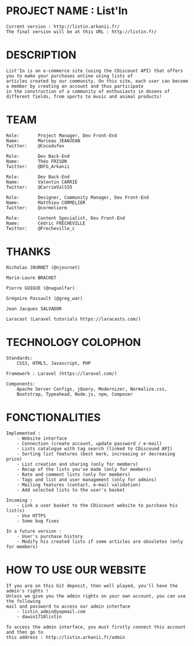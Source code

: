 # PROJECT NAME : List'In

    Current version : http://listin.arkanii.fr/
    The final version will be at this URL : http://listin.fr/

# DESCRIPTION 

    List'In is an e-commerce site (using the CDiscount API) that offers you to make your purchases online using lists of 
    articles created by our community. On this site, each user can become a member by creating an account and thus participate 
    in the construction of a community of enthusiasts in dozens of different fields, from sports to music and animal products!


# TEAM

	Role:		Project Manager, Dev Front-End
	Name:		Marceau JEANJEAN
	Twitter:	@Cocodufex
    
	Role:		Dev Back-End
 	Name:		Théo FRISON
 	Twitter:	@DFG_Arkanii

 	Role:		Dev Back-End
 	Name:		Valentin CARRIÉ
 	Twitter:	@CarrieValSIO

 	Role:		Designer, Community Manager, Dev Front-End
 	Name:		Matthieu CORMELIER
 	Twitter:	@cormelierm

 	Role:		Content Specialist, Dev Front-End
 	Name:		Cédric FRÊCHEVILLE
 	Twitter:	@Frecheville_c

# THANKS

    Nicholas JOURNET (@njournet)

    Marie-Laure BRACHET

    Pierre GUIGUE (@naguelfar)

    Grégoire Passault (@greg_war)

    Jean Jacques SALVADOR 

    Laracast (Laravel tutorials https://laracasts.com/)

# TECHNOLOGY COLOPHON

    Standards:
    	CSS3, HTML5, Javascript, PHP
    	
    Framework : Laravel (https://laravel.com/)

    Components:
    	Apache Server Configs, jQuery, Modernizer, Normalize.css,
    	Bootstrap, Typeahead, Node.js, npm, Composer
    	
# FONCTIONALITIES 

    Implemented :
        - Website interface 
        - Connection (create account, update password / e-mail)
        - Lists catalogue with tag search (linked to CDiscound API)
        - Sorting list features (best mark, increasing or decreasing price)
        - List creation and sharing (only for members)
        - Recap of the lists you've made (only for members)
        - Rate and comment lists (only for members)
        - Tags and list and user management (only for admins)
        - Mailing features (contact, e-mail validation)
        - Add selected lists to the user's basket
        
    Incoming :
        - Link a user basket to the CDiscount website to purchase his list(s)
        - Use HTTPS
        - Some bug fixes
        
    In a future version :
        - User's purchase history
        - Modify his created lists if some articles are obsoletes (only for members)
        
# HOW TO USE OUR WEBSITE

    If you are on this Git deposit, then well played, you'll have the admin's rights ! 
    Unless we give you the admin rights on your own account, you can use the following
    mail and password to access our admin interface 
        - listin_admin@yopmail.com
        - dawin1718listin
        
    To access the admin interface, you must firstly connect this account and then go to 
    this address : http://listin.arkanii.fr/admin
    
    
    
    
    
    
    
    
    
    
    
